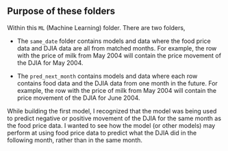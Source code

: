 ## Purpose of these folders

Within this `ML` (Machine Learning) folder. There are two folders,

 - The `same_date` folder contains models and data where the food price data and DJIA data are all from matched months. For example, the row with the price of milk from May 2004 will contain the price movement of the DJIA for May 2004.
 
 - The `pred_next_month` contains models and data where each row contains food data and the DJIA data from one month in the future. For example, the row with the price of milk from May 2004 will contain the price movement of the DJIA for June 2004. 
 
While building the first model, I recognized that the model was being used to predict negative or positive movement of the DJIA for the same month as the food price data. I wanted to see how the model (or other models) may perform at using food price data to predict what the DJIA did in the following month, rather than in the same month.